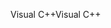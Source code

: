 <span data-ttu-id="62dc6-101">Visual C++</span><span class="sxs-lookup"><span data-stu-id="62dc6-101">Visual C++</span></span>